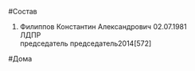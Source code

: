 #Состав  
1. Филиппов Константин Александрович 02.07.1981  
    ЛДПР  
    председатель председатель2014[572]  
  
#Дома  
